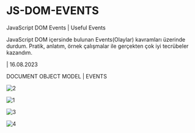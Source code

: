 # JS-DOM-EVENTS
JavaScript DOM Events | Useful Events

JavaScript DOM içersinde bulunan Events(Olaylar) kavramları üzerinde durdum. Pratik, anlatım, örnek çalışmalar ile gerçekten çok iyi tecrübeler kazandım.

| 16.08.2023

DOCUMENT OBJECT MODEL | EVENTS

![2](https://github.com/HamzaDogann/JS-DOM-EVENTS/assets/93007915/59232a04-ce73-474e-852f-75466bfc64b2)

![1](https://github.com/HamzaDogann/JS-DOM-EVENTS/assets/93007915/10aa4bc7-5b47-4c5f-9cbd-ce2b151a6f10)

![3](https://github.com/HamzaDogann/JS-DOM-EVENTS/assets/93007915/2251ebba-306e-4a45-bbf8-4220690e6a5d)

![4](https://github.com/HamzaDogann/JS-DOM-EVENTS/assets/93007915/c4f8dbfa-6a05-47ad-9e3b-8e665df6e7d2)
